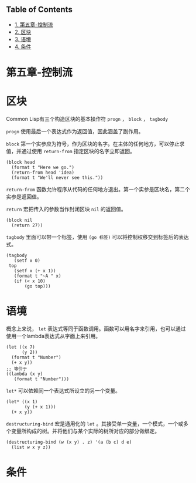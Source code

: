 <div id="table-of-contents">
<h2>Table of Contents</h2>
<div id="text-table-of-contents">
<ul>
<li><a href="#sec-1">1. 第五章-控制流</a></li>
<li><a href="#sec-2">2. 区块</a></li>
<li><a href="#sec-3">3. 语境</a></li>
<li><a href="#sec-4">4. 条件</a></li>
</ul>
</div>
</div>

# 第五章-控制流<a id="sec-1" name="sec-1"></a>

# 区块<a id="sec-2" name="sec-2"></a>

Common Lisp有三个构造区块的基本操作符 `progn` ， `block` ， `tagbody`

`progn` 使用最后一个表达式作为返回值，因此涵盖了副作用。

`block` 第一个实参应为符号，作为区块的名字。在主体的任何地方，可以停止求值，并通过使用 `return-from` 指定区块的名字立即返回。

    (block head
      (format t "Here we go.")
      (return-from head 'idea)
      (format t "We'll never see this."))

`return-from` 函数允许程序从代码的任何地方退出。第一个实参是区块名，第二个实参是返回值。

`return` 宏把传入的参数当作封闭区块 `nil` 的返回值。

    (block nil
      (return 27))

`tagbody` 里面可以带一个标签，使用 `(go 标签)` 可以将控制权移交到标签后的表达式。

    (tagbody
       (setf x 0)
     top
       (setf x (+ x 1))
       (format t "~A " x)
       (if (< x 10)
           (go top)))

# 语境<a id="sec-3" name="sec-3"></a>

概念上来说， `let` 表达式等同于函数调用。函数可以用名字来引用，也可以通过使用一个lambda表达式从字面上来引用。

    (let ((x 7)
          (y 2))
      (format t "Number")
      (+ x y))
    ;; 等价于
    ((lambda (x y)
       (format t "Number")))

`let*` 可以依赖同一个表达式所设立的另一个变量。

    (let* ((x 1)
           (y (+ x 1)))
      (+ x y))

`destructuring-bind` 宏是通用化的 `let` 。其接受单一变量，一个模式，一个或多个变量所构成的树。并将他们与某个实际的树所对应的部分做绑定。

    (destructuring-bind (w (x y) . z) '(a (b c) d e)
      (list w x y z))

# 条件<a id="sec-4" name="sec-4"></a>
